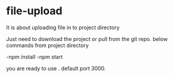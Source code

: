 # file-upload
It is about uploading file in to project directory

Just need to download the project or pull from the git repo.
below commands from project directory 

-npm install
-npm start


you are ready to use . default port 3000.
